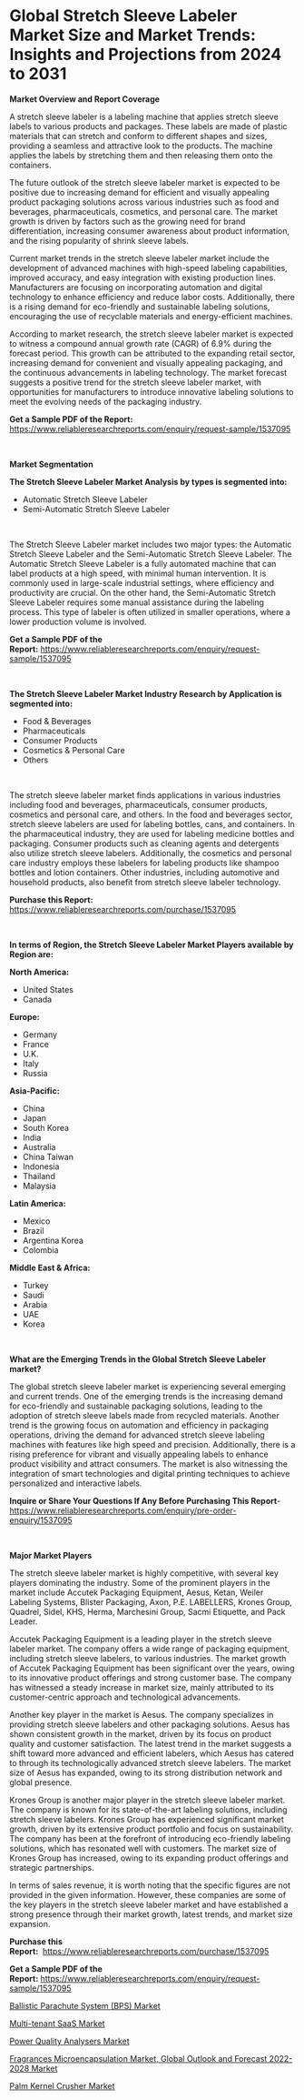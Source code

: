 <p><h1>Global Stretch Sleeve Labeler Market Size and Market Trends: Insights and Projections from 2024 to 2031</h1></p><p><strong>Market Overview and Report Coverage</strong></p>
<p><p>A stretch sleeve labeler is a labeling machine that applies stretch sleeve labels to various products and packages. These labels are made of plastic materials that can stretch and conform to different shapes and sizes, providing a seamless and attractive look to the products. The machine applies the labels by stretching them and then releasing them onto the containers.</p><p>The future outlook of the stretch sleeve labeler market is expected to be positive due to increasing demand for efficient and visually appealing product packaging solutions across various industries such as food and beverages, pharmaceuticals, cosmetics, and personal care. The market growth is driven by factors such as the growing need for brand differentiation, increasing consumer awareness about product information, and the rising popularity of shrink sleeve labels.</p><p>Current market trends in the stretch sleeve labeler market include the development of advanced machines with high-speed labeling capabilities, improved accuracy, and easy integration with existing production lines. Manufacturers are focusing on incorporating automation and digital technology to enhance efficiency and reduce labor costs. Additionally, there is a rising demand for eco-friendly and sustainable labeling solutions, encouraging the use of recyclable materials and energy-efficient machines.</p><p>According to market research, the stretch sleeve labeler market is expected to witness a compound annual growth rate (CAGR) of 6.9% during the forecast period. This growth can be attributed to the expanding retail sector, increasing demand for convenient and visually appealing packaging, and the continuous advancements in labeling technology. The market forecast suggests a positive trend for the stretch sleeve labeler market, with opportunities for manufacturers to introduce innovative labeling solutions to meet the evolving needs of the packaging industry.</p></p>
<p><strong>Get a Sample PDF of the Report:</strong> <a href="https://www.reliableresearchreports.com/enquiry/request-sample/1537095">https://www.reliableresearchreports.com/enquiry/request-sample/1537095</a></p>
<p>&nbsp;</p>
<p><strong>Market Segmentation</strong></p>
<p><strong>The Stretch Sleeve Labeler Market Analysis by types is segmented into:</strong></p>
<p><ul><li>Automatic Stretch Sleeve Labeler</li><li>Semi-Automatic Stretch Sleeve Labeler</li></ul></p>
<p>&nbsp;</p>
<p><p>The Stretch Sleeve Labeler market includes two major types: the Automatic Stretch Sleeve Labeler and the Semi-Automatic Stretch Sleeve Labeler. The Automatic Stretch Sleeve Labeler is a fully automated machine that can label products at a high speed, with minimal human intervention. It is commonly used in large-scale industrial settings, where efficiency and productivity are crucial. On the other hand, the Semi-Automatic Stretch Sleeve Labeler requires some manual assistance during the labeling process. This type of labeler is often utilized in smaller operations, where a lower production volume is involved.</p></p>
<p><strong>Get a Sample PDF of the Report:</strong>&nbsp;<a href="https://www.reliableresearchreports.com/enquiry/request-sample/1537095">https://www.reliableresearchreports.com/enquiry/request-sample/1537095</a></p>
<p>&nbsp;</p>
<p><strong>The Stretch Sleeve Labeler Market Industry Research by Application is segmented into:</strong></p>
<p><ul><li>Food & Beverages</li><li>Pharmaceuticals</li><li>Consumer Products</li><li>Cosmetics & Personal Care</li><li>Others</li></ul></p>
<p>&nbsp;</p>
<p><p>The stretch sleeve labeler market finds applications in various industries including food and beverages, pharmaceuticals, consumer products, cosmetics and personal care, and others. In the food and beverages sector, stretch sleeve labelers are used for labeling bottles, cans, and containers. In the pharmaceutical industry, they are used for labeling medicine bottles and packaging. Consumer products such as cleaning agents and detergents also utilize stretch sleeve labelers. Additionally, the cosmetics and personal care industry employs these labelers for labeling products like shampoo bottles and lotion containers. Other industries, including automotive and household products, also benefit from stretch sleeve labeler technology.</p></p>
<p><strong>Purchase this Report:</strong>&nbsp; <a href="https://www.reliableresearchreports.com/purchase/1537095">https://www.reliableresearchreports.com/purchase/1537095</a></p>
<p>&nbsp;</p>
<p><strong>In terms of Region, the Stretch Sleeve Labeler Market Players available by Region are:</strong></p>
<p>
    <p> <strong> North America: </strong>
        <ul>
            <li>United States</li>
            <li>Canada</li>
        </ul>
        </p> 
    <p> <strong> Europe: </strong>
        <ul>
            <li>Germany</li>
            <li>France</li>
            <li>U.K.</li>
            <li>Italy</li>
            <li>Russia</li>
        </ul>
        </p> 
    <p> <strong> Asia-Pacific: </strong>
        <ul>
            <li>China</li>
            <li>Japan</li>
            <li>South Korea</li>
            <li>India</li>
            <li>Australia</li>
            <li>China Taiwan</li>
            <li>Indonesia</li>
            <li>Thailand</li>
            <li>Malaysia</li>
        </ul>
        </p> 
    <p> <strong> Latin America: </strong>
        <ul>
            <li>Mexico</li>
            <li>Brazil</li>
            <li>Argentina Korea</li>
            <li>Colombia</li>
        </ul>
        </p> 
    <p> <strong> Middle East & Africa: </strong>
        <ul>
            <li>Turkey</li>
            <li>Saudi</li>
            <li>Arabia</li>
            <li>UAE</li>
            <li>Korea</li>
        </ul>
    </p>
    </p>
<p>&nbsp;</p>
<p><strong>What are the Emerging Trends in the Global Stretch Sleeve Labeler market?</strong></p>
<p><p>The global stretch sleeve labeler market is experiencing several emerging and current trends. One of the emerging trends is the increasing demand for eco-friendly and sustainable packaging solutions, leading to the adoption of stretch sleeve labels made from recycled materials. Another trend is the growing focus on automation and efficiency in packaging operations, driving the demand for advanced stretch sleeve labeling machines with features like high speed and precision. Additionally, there is a rising preference for vibrant and visually appealing labels to enhance product visibility and attract consumers. The market is also witnessing the integration of smart technologies and digital printing techniques to achieve personalized and interactive labels.</p></p>
<p><strong>Inquire or Share Your Questions If Any Before Purchasing This Report</strong>- <a href="https://www.reliableresearchreports.com/enquiry/pre-order-enquiry/1537095">https://www.reliableresearchreports.com/enquiry/pre-order-enquiry/1537095</a></p>
<p>&nbsp;</p>
<p><strong>Major Market Players</strong></p>
<p><p>The stretch sleeve labeler market is highly competitive, with several key players dominating the industry. Some of the prominent players in the market include Accutek Packaging Equipment, Aesus, Ketan, Weiler Labeling Systems, Blister Packaging, Axon, P.E. LABELLERS, Krones Group, Quadrel, Sidel, KHS, Herma, Marchesini Group, Sacmi Etiquette, and Pack Leader.</p><p>Accutek Packaging Equipment is a leading player in the stretch sleeve labeler market. The company offers a wide range of packaging equipment, including stretch sleeve labelers, to various industries. The market growth of Accutek Packaging Equipment has been significant over the years, owing to its innovative product offerings and strong customer base. The company has witnessed a steady increase in market size, mainly attributed to its customer-centric approach and technological advancements.</p><p>Another key player in the market is Aesus. The company specializes in providing stretch sleeve labelers and other packaging solutions. Aesus has shown consistent growth in the market, driven by its focus on product quality and customer satisfaction. The latest trend in the market suggests a shift toward more advanced and efficient labelers, which Aesus has catered to through its technologically advanced stretch sleeve labelers. The market size of Aesus has expanded, owing to its strong distribution network and global presence.</p><p>Krones Group is another major player in the stretch sleeve labeler market. The company is known for its state-of-the-art labeling solutions, including stretch sleeve labelers. Krones Group has experienced significant market growth, driven by its extensive product portfolio and focus on sustainability. The company has been at the forefront of introducing eco-friendly labeling solutions, which has resonated well with customers. The market size of Krones Group has increased, owing to its expanding product offerings and strategic partnerships.</p><p>In terms of sales revenue, it is worth noting that the specific figures are not provided in the given information. However, these companies are some of the key players in the stretch sleeve labeler market and have established a strong presence through their market growth, latest trends, and market size expansion.</p></p>
<p><strong>Purchase this Report:</strong>&nbsp;&nbsp;<a href="https://www.reliableresearchreports.com/purchase/1537095">https://www.reliableresearchreports.com/purchase/1537095</a></p>
<p></p>
<p><strong>Get a Sample PDF of the Report:</strong>&nbsp;<a href="https://www.reliableresearchreports.com/enquiry/request-sample/1537095">https://www.reliableresearchreports.com/enquiry/request-sample/1537095</a></p>
<p><p><a href="https://issuu.com/reportprime-2/docs/ballistic-parachute-system-bps-market-size-2030.pp">Ballistic Parachute System (BPS) Market</a></p><p><a href="https://issuu.com/reportprime-2/docs/multi-tenant-saas-market-size-2030.pptx">Multi-tenant SaaS Market</a></p><p><a href="https://github.com/wwwkeltoum/Market-Research-Report-List-1/blob/main/power-quality-analysers-market.md">Power Quality Analysers Market</a></p><p><a href="https://www.linkedin.com/pulse/global-fragrances-microencapsulation-market-outlook-forecast-vpfae?trackingId=JS8VV%2FnUYUkSoLeDX1PEFw%3D%3D">Fragrances Microencapsulation Market, Global Outlook and Forecast 2022-2028 Market</a></p><p><a href="https://github.com/nicoletavirag/Market-Research-Report-List-1/blob/main/palm-kernel-crusher-market.md">Palm Kernel Crusher Market</a></p></p>